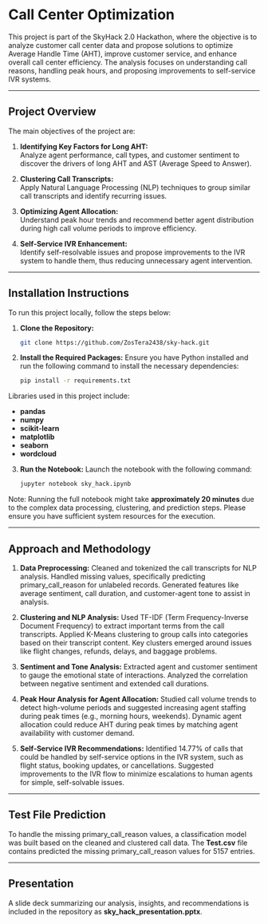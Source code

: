 # Call Center Optimization
This project is part of the SkyHack 2.0 Hackathon, where the objective is to analyze customer call center data and propose solutions to optimize Average Handle Time (AHT), improve customer service, and enhance overall call center efficiency. The analysis focuses on understanding call reasons, handling peak hours, and proposing improvements to self-service IVR systems.

---

## **Project Overview**

The main objectives of the project are:

1. **Identifying Key Factors for Long AHT:**  
   Analyze agent performance, call types, and customer sentiment to discover the drivers of long AHT and AST (Average Speed to Answer).
   
2. **Clustering Call Transcripts:**  
   Apply Natural Language Processing (NLP) techniques to group similar call transcripts and identify recurring issues.

3. **Optimizing Agent Allocation:**  
   Understand peak hour trends and recommend better agent distribution during high call volume periods to improve efficiency.

4. **Self-Service IVR Enhancement:**  
   Identify self-resolvable issues and propose improvements to the IVR system to handle them, thus reducing unnecessary agent intervention.

---

## **Installation Instructions**

To run this project locally, follow the steps below:

1. **Clone the Repository:**
   ```bash
   git clone https://github.com/ZosTera2438/sky-hack.git

2. **Install the Required Packages:**
   Ensure you have Python installed and run the following command to install the necessary dependencies:
   ```bash
   pip install -r requirements.txt

Libraries used in this project include:

- **pandas**
- **numpy**
- **scikit-learn**
- **matplotlib**
- **seaborn**
- **wordcloud**

3. **Run the Notebook:**
  Launch the notebook with the following command:
   ```bash
   jupyter notebook sky_hack.ipynb

Note: Running the full notebook might take **approximately 20 minutes** due to the complex data processing, clustering, and prediction steps. Please ensure you have sufficient system resources for the execution.

---

## Approach and Methodology

1. **Data Preprocessing:**
Cleaned and tokenized the call transcripts for NLP analysis.
Handled missing values, specifically predicting primary_call_reason for unlabeled records.
Generated features like average sentiment, call duration, and customer-agent tone to assist in analysis.

2. **Clustering and NLP Analysis:**
Used TF-IDF (Term Frequency-Inverse Document Frequency) to extract important terms from the call transcripts.
Applied K-Means clustering to group calls into categories based on their transcript content.
Key clusters emerged around issues like flight changes, refunds, delays, and baggage problems.

3. **Sentiment and Tone Analysis:**
Extracted agent and customer sentiment to gauge the emotional state of interactions.
Analyzed the correlation between negative sentiment and extended call durations.

4. **Peak Hour Analysis for Agent Allocation:**
Studied call volume trends to detect high-volume periods and suggested increasing agent staffing during peak times (e.g., morning hours, weekends).
Dynamic agent allocation could reduce AHT during peak times by matching agent availability with customer demand.

5. **Self-Service IVR Recommendations:**
Identified 14.77% of calls that could be handled by self-service options in the IVR system, such as flight status, booking updates, or cancellations.
Suggested improvements to the IVR flow to minimize escalations to human agents for simple, self-solvable issues.

---

## Test File Prediction

To handle the missing primary_call_reason values, a classification model was built based on the cleaned and clustered call data. The **Test.csv** file contains predicted the missing primary_call_reason values for 5157 entries.

---

## Presentation

A slide deck summarizing our analysis, insights, and recommendations is included in the repository as **sky_hack_presentation.pptx**.

